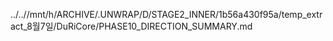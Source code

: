 ../..//mnt/h/ARCHIVE/.UNWRAP/D/STAGE2_INNER/1b56a430f95a/temp_extract_8월7일/DuRiCore/PHASE10_DIRECTION_SUMMARY.md